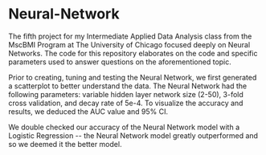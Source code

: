 # Neural-Network

The fifth project for my Intermediate Applied Data Analysis class from the MscBMI Program at The University of Chicago focused deeply on Neural Networks. The code for this repository elaborates on the code and specific parameters used to answer questions on the aforementioned topic.

Prior to creating, tuning and testing the Neural Network, we first generated a scatterplot to better understand the data. The Neural Network had the following parameters: variable hidden layer network size (2-50), 3-fold cross validation, and decay rate of 5e-4. To visualize the accuracy and results, we deduced the AUC value and 95% CI. 

We double checked our accuracy of the Neural Network model with a Logistic Regression -- the Neural Network model greatly outperformed and so we deemed it the better model.

